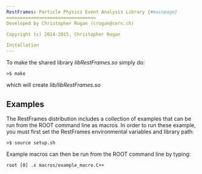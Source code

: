 ```yaml
---
RestFrames: Particle Physics Event Analysis Library {#mainpage}
=================================
Developed by Christopher Rogan (crogan@cern.ch)

Copyright (c) 2014-2015, Christopher Rogan

Installation 
---
```


To make the shared library _libRestFrames.so_ simply do:

    >$ make
	
which will create _lib/libRestFrames.so_

Examples 
---

The RestFrames distribution includes a collection of examples
that can be run from the ROOT command line as macros. In order
to run these example, you must first set the RestFrames environmental
variables and library path:

    >$ source setup.sh

Example macros can then be run from the ROOT command line by typing:

    root [0] .x macros/example_macro.C++
